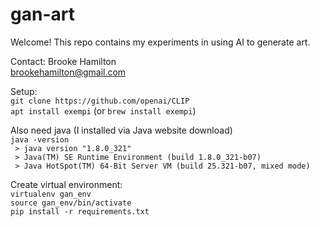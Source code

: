 # gan-art

Welcome!  This repo contains my experiments in using AI to generate art.

Contact: Brooke Hamilton  
brookehamilton@gmail.com


Setup:  
`git clone https://github.com/openai/CLIP`  
`apt install exempi` (or `brew install exempi`)  

Also need java (I installed via Java website download)  
`java -version`  
` > java version "1.8.0_321"`  
` > Java(TM) SE Runtime Environment (build 1.8.0_321-b07)`  
` > Java HotSpot(TM) 64-Bit Server VM (build 25.321-b07, mixed mode)`

Create virtual environment:  
`virtualenv gan_env`  
`source gan_env/bin/activate`  
`pip install -r requirements.txt`  
 
